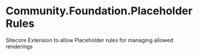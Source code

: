 # Community.Foundation.PlaceholderRules
Sitecore Extension to allow Placeholder rules for managing allowed renderings
